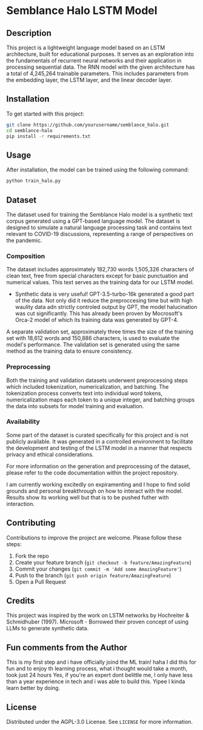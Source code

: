 # Semblance Halo LSTM Model

## Description

This project is a lightweight language model based on an LSTM architecture, built for educational purposes. It serves as an exploration into the fundamentals of recurrent neural networks and their application in processing sequential data.
The RNN model with the given architecture has a total of 4,245,264 trainable parameters. This includes parameters from the embedding layer, the LSTM layer, and the linear decoder layer.

## Installation

To get started with this project:

```bash
git clone https://github.com/yourusername/semblance_halo.git
cd semblance-halo
pip install -r requirements.txt
```

## Usage

After installation, the model can be trained using the following command:

```bash
python train_halo.py
```

## Dataset

The dataset used for training the Semblance Halo model is a synthetic text corpus generated using a GPT-based language model. The dataset is designed to simulate a natural language processing task and contains text relevant to COVID-19 discussions, representing a range of perspectives on the pandemic.

### Composition

The dataset includes approximately 182,730 words 1,505,326 characters of clean text, free from special characters except for basic punctuation and numerical values. This text serves as the training data for our LSTM model.

- Synthetic data is very useful!
GPT-3.5-turbo-16k generated a good part of the data. Not only did it reduce the preproccesing time but with high waulity data adn strictly controled output by GPT, the model halucination was cut significantly.
This has already been proven by Mocrosoft's Orca-2 model of which its training data was generated by GPT-4.

A separate validation set, approximately three times the size of the training set with 18,612 words and 150,886 characters, is used to evaluate the model's performance. The validation set is generated using the same method as the training data to ensure consistency.

### Preprocessing

Both the training and validation datasets underwent preprocessing steps which included tokenization, numericalization, and batching. The tokenization process converts text into individual word tokens, numericalization maps each token to a unique integer, and batching groups the data into subsets for model training and evaluation.

### Availability

Some part of the dataset is curated specifically for this project and is not publicly available. It was generated in a controlled environment to facilitate the development and testing of the LSTM model in a manner that respects privacy and ethical considerations.

For more information on the generation and preprocessing of the dataset, please refer to the code documentation within the project repository.

I am currently working excitedly on expiramenting and I hope to find solid grounds and personal breakthrough on how to interact with the model. Results show its working well but that is to be pushed futher with interaction.

## Contributing

Contributions to improve the project are welcome. Please follow these steps:

1. Fork the repo
2. Create your feature branch (`git checkout -b feature/AmazingFeature`)
3. Commit your changes (`git commit -m 'Add some AmazingFeature'`)
4. Push to the branch (`git push origin feature/AmazingFeature`)
5. Open a Pull Request

## Credits

This project was inspired by the work on LSTM networks by Hochreiter & Schmidhuber (1997).
Microsoft - Borrowed their proven concept of using LLMs to generate synthetic data.

## Fun comments from the Author
This is my first step and i have officially joind the ML train! haha
I did this for fun and to enjoy th learning process, what i thought would take a month, took just 24 hours
Yes, if you're an expert dont belittle me, I only have less than a year experience in tech and i was able to build this. Yipee
I kinda learn better by doing.

## License

Distributed under the AGPL-3.0 License. See `LICENSE` for more information.
